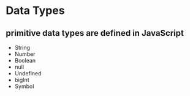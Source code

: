 # Data Types

## primitive data types are defined in JavaScript

- String
- Number
- Boolean
- null
- Undefined
- bigInt
- Symbol
